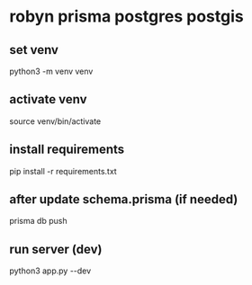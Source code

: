 # robyn prisma postgres postgis

## set venv
python3 -m venv venv

## activate venv
source venv/bin/activate

## install requirements
pip install -r requirements.txt

## after update schema.prisma (if needed)
prisma db push

## run server (dev)
python3 app.py --dev